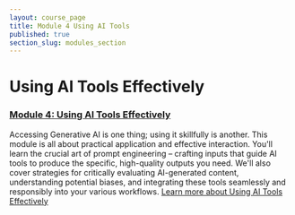 ```yaml
---
layout: course_page
title: Module 4 Using AI Tools
published: true
section_slug: modules_section
---
```


# Using AI Tools Effectively

### [Module 4: Using AI Tools Effectively](./module4-using-ai-effectively/)
Accessing Generative AI is one thing; using it skillfully is another. This module is all about practical application and effective interaction. You'll learn the crucial art of prompt engineering – crafting inputs that guide AI tools to produce the specific, high-quality outputs you need. We'll also cover strategies for critically evaluating AI-generated content, understanding potential biases, and integrating these tools seamlessly and responsibly into your various workflows.
[Learn more about Using AI Tools Effectively](./module4-using-ai-effectively/)

